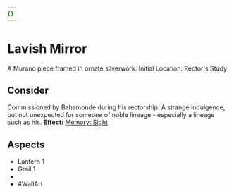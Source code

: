 ```yaml
---
{}
---
```

# Lavish Mirror
A Murano piece framed in ornate silverwork.
Initial Location: Rector's Study
## Consider
Commissioned by Bahamonde during his rectorship. A strange indulgence, but not unexpected for someone of noble lineage - especially a lineage such as his.
**Effect:** [Memory: Sight](https://uadaf.theevilroot.xyz/rowenarium/elements/mem.sight)
## Aspects
- Lantern 1
- Grail 1
-  
- #WallArt